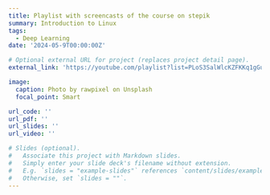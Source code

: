 ```yaml
---
title: Playlist with screencasts of the course on stepik
summary: Introduction to Linux
tags:
  - Deep Learning
date: '2024-05-9T00:00:00Z'

# Optional external URL for project (replaces project detail page).
external_link: 'https://youtube.com/playlist?list=PLoS3SalWlcKZFKKq1gGuF53gj742IKCoB&si=Wa4y3WnSoqv5Ofz5'

image:
  caption: Photo by rawpixel on Unsplash
  focal_point: Smart

url_code: ''
url_pdf: ''
url_slides: ''
url_video: ''

# Slides (optional).
#   Associate this project with Markdown slides.
#   Simply enter your slide deck's filename without extension.
#   E.g. `slides = "example-slides"` references `content/slides/example-slides.md`.
#   Otherwise, set `slides = ""`.
---
```


